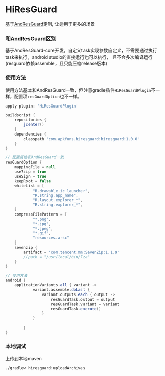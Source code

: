 # HiResGuard
基于[AndResGuard](https://github.com/shwenzhang/AndResGuard)定制, 让适用于更多的场景

### 和AndResGuard区别
基于AndResGuard-core开发，自定义task实现参数自定义，不需要通过执行task来执行，android studio的直接运行也可以执行，
且不会多次编译运行(resguard依赖assemble，且只能压缩release版本)

### 使用方法
使用方法基本和AndResGuard一致，但注意gradle插件`HiResGuardPlugin`不一样，配置项`resGuardOption`也不一样。
```groovy
apply plugin: 'HiResGuardPlugin'

buildscript {
    repositories {
        jcenter()
    }
    dependencies {
        classpath 'com.apkfuns.hiresguard:hiresguard:1.0.0'
    }
}

// 配置属性和AndResGuard一致
resGuardOption {
    mappingFile = null
    use7zip = true
    useSign = true
    keepRoot = false
    whiteList = [
            "R.drawable.ic_launcher",
            "R.string.app_name",
            "R.layout.explorer_*",
            "R.string.explorer_*",
    ]
    compressFilePattern = [
            "*.png",
            "*.jpg",
            "*.jpeg",
            "*.gif",
            "resources.arsc"
    ]
    sevenzip {
        artifact = 'com.tencent.mm:SevenZip:1.1.9'
        //path = "/usr/local/bin/7za"
    }
}

// 使用方法
android {
    applicationVariants.all { variant ->
            variant.assemble.doLast {
                variant.outputs.each { output ->
                    resGuardTask.output = output
                    resGuardTask.variant = variant
                    resGuardTask.execute()
                }
            }
    
        }  
}
```

### 本地调试
上传到本地maven
```
./gradlew hiresguard:uploadArchives
```



